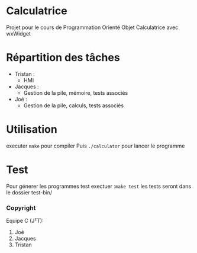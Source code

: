 # Calculatrice
Projet pour le cours de Programmation Orienté Objet
Calculatrice avec wxWidget

# Répartition des tâches
* Tristan :
    - HMI
* Jacques :
    - Gestion de la pile, mémoire, tests associés
* Joé : 
    - Gestion de la pile, calculs, tests associés

# Utilisation
executer `make` pour compiler
Puis `./calculator` pour lancer le programme

# Test
Pour génerer les programmes test
exectuer :`make test` les tests seront dans le dossier test-bin/ 

### Copyright
Equipe C (J²T): 
1. Joé
2. Jacques  
3. Tristan 

